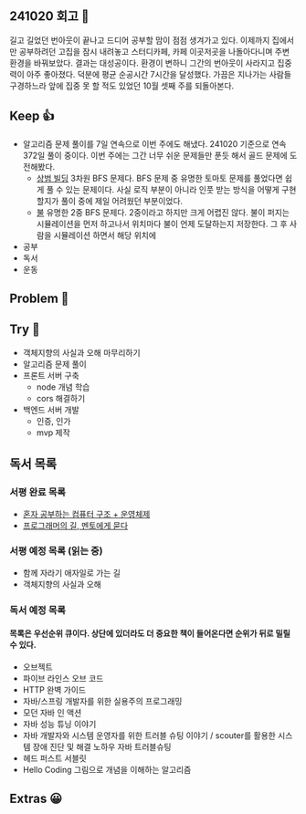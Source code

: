 ## 241020 회고 💬
길고 길었던 번아웃이 끝나고 드디어 공부할 맘이 점점 생겨가고 있다. 이제까지 집에서만 공부하려던 고집을 잠시 내려놓고 스터디카페, 카페 이곳저곳을 나돌아다니며 주변 환경을 바꿔보았다. 결과는 대성공이다. 환경이 변하니 그간의 번아웃이 사라지고 집중력이 아주 좋아졌다. 덕분에 평균 순공시간 7시간을 달성했다. 가끔은 지나가는 사람들 구경하느라 앞에 집중 못 할 적도 있었던 10월 셋째 주를 되돌아본다.

## Keep 👍
- 알고리즘 문제 풀이를 7일 연속으로 이번 주에도 해냈다. 241020 기준으로 연속 372일 풀이 중이다. 이번 주에는 그간 너무 쉬운 문제들만 푼듯 해서 골드 문제에 도전해봤다.
	- [상범 빌딩](https://www.acmicpc.net/problem/6593) 3차원 BFS 문제다. BFS 문제 중 유명한 토마토 문제를 풀었다면 쉽게 풀 수 있는 문제이다. 사실 로직 부분이 아니라 인풋 받는 방식을 어떻게 구현할지가 풀이 중에 제일 어려웠던 부분이었다.
	- [불](https://www.acmicpc.net/problem/5427) 유명한 2중 BFS 문제다. 2중이라고 하지만 크게 어렵진 않다. 불이 퍼지는 시뮬레이션을 먼저 하고나서 위치마다 불이 언제 도달하는지 저장한다. 그 후 사람을 시뮬레이션 하면서 해당 위치에 
- 공부
- 독서
- 운동

## Problem 🤢

## Try 🧚
- 객체지향의 사실과 오해 마무리하기
- 알고리즘 문제 풀이 
- 프론트 서버 구축
	- node 개념 학습
	- cors 해결하기
- 백엔드 서버 개발
	- 인증, 인가
	- mvp 제작

## 독서 목록

### 서평 완료 목록
- [혼자 공부하는 컴퓨터 구조 + 운영체제](https://velog.io/@regular_jk_kim/혼자-공부하는-컴퓨터-구조-운영체제-를-읽고)
- [프로그래머의 길, 멘토에게 묻다](https://velog.io/@regular_jk_kim/프로그래머의-길-멘토에게-묻다-를-읽고-24jpq345)

###  서평 예정 목록 (읽는 중) 
- 함께 자라기 애자일로 가는 길
- 객체지향의 사실과 오해

### 독서 예정 목록
#### 목록은 우선순위 큐이다. 상단에 있더라도 더 중요한 책이 들어온다면 순위가 뒤로 밀릴 수 있다.
- 오브젝트
- 파이브 라인스 오브 코드
- HTTP 완벽 가이드
- 자바/스프링 개발자를 위한 실용주의 프로그래밍
- 모던 자바 인 액션
- 자바 성능 튜닝 이야기 
- 자바 개발자와 시스템 운영자를 위한 트러블 슈팅 이야기 / scouter를 활용한 시스템 장애 진단 및 해결 노하우 자바 트러블슈팅
- 헤드 퍼스트 서블릿
- Hello Coding 그림으로 개념을 이해하는 알고리즘

## Extras 😀


